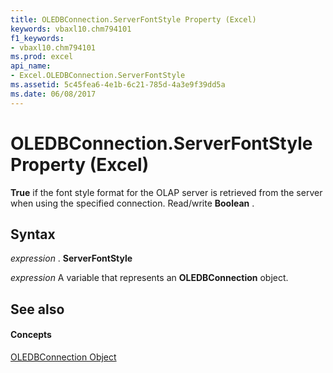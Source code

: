 ```yaml
---
title: OLEDBConnection.ServerFontStyle Property (Excel)
keywords: vbaxl10.chm794101
f1_keywords:
- vbaxl10.chm794101
ms.prod: excel
api_name:
- Excel.OLEDBConnection.ServerFontStyle
ms.assetid: 5c45fea6-4e1b-6c21-785d-4a3e9f39dd5a
ms.date: 06/08/2017
---
```



# OLEDBConnection.ServerFontStyle Property (Excel)

 **True** if the font style format for the OLAP server is retrieved from the server when using the specified connection. Read/write **Boolean** .


## Syntax

 _expression_ . **ServerFontStyle**

 _expression_ A variable that represents an **OLEDBConnection** object.


## See also


#### Concepts


[OLEDBConnection Object](oledbconnection-object-excel.md)

